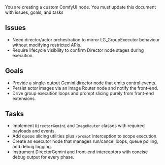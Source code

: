 You are creating a custom ComfyUI node. You must update this document with issues, goals, and tasks

## Issues
- Need director/actor orchestration to mirror LG_GroupExecutor behaviour without modifying restricted APIs.
- Require lifecycle visibility to confirm Director node stages during execution.

## Goals
- Provide a single-output Gemini director node that emits control events.
- Persist actor images via an Image Router node and notify the front-end.
- Drive group execution loops and prompt slicing purely from front-end extensions.

## Tasks
- Implement `DirectorGemini` and `ImageRouter` classes with required payloads and events.
- Add queue slicing utilities plus `/prompt` interception to scope execution.
- Create an executor node that manages run/cancel loops, queue polling, and debug logging.
- Instrument DirectorGemini and front-end interceptors with concise debug output for every phase.
